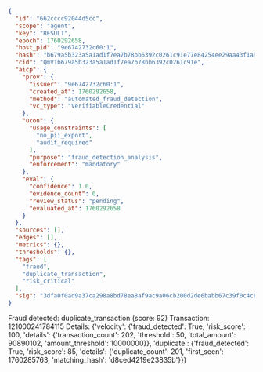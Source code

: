 ```json
{
  "id": "662cccc92044d5cc",
  "scope": "agent",
  "key": "RESULT",
  "epoch": 1760292658,
  "host_pid": "9e6742732c60:1",
  "hash": "b679a5b323a5a1ad1f7ea7b78bb6392c0261c91e77e84254ee29aa43f1a9ec1a",
  "cid": "QmV1b679a5b323a5a1ad1f7ea7b78bb6392c0261c91e",
  "aicp": {
    "prov": {
      "issuer": "9e6742732c60:1",
      "created_at": 1760292658,
      "method": "automated_fraud_detection",
      "vc_type": "VerifiableCredential"
    },
    "ucon": {
      "usage_constraints": [
        "no_pii_export",
        "audit_required"
      ],
      "purpose": "fraud_detection_analysis",
      "enforcement": "mandatory"
    },
    "eval": {
      "confidence": 1.0,
      "evidence_count": 0,
      "review_status": "pending",
      "evaluated_at": 1760292658
    }
  },
  "sources": [],
  "edges": [],
  "metrics": {},
  "thresholds": {},
  "tags": [
    "fraud",
    "duplicate_transaction",
    "risk_critical"
  ],
  "sig": "3dfa0f0ad9a37ca298a8bd78ea8af9ac9a06cb200d2de6babb67c39f0c4c8e55"
}
```

Fraud detected: duplicate_transaction (score: 92)
Transaction: 121000241784115
Details: {'velocity': {'fraud_detected': True, 'risk_score': 100, 'details': {'transaction_count': 202, 'threshold': 50, 'total_amount': 90890102, 'amount_threshold': 10000000}}, 'duplicate': {'fraud_detected': True, 'risk_score': 85, 'details': {'duplicate_count': 201, 'first_seen': 1760285763, 'matching_hash': 'd8ced4219e23835b'}}}